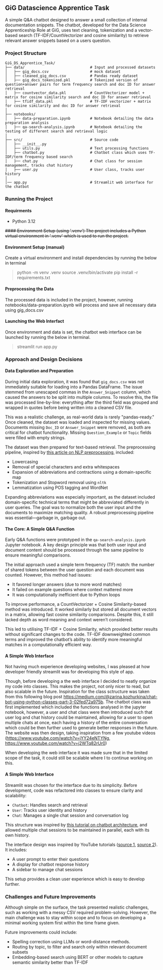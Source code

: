 ## GiG Datascience Apprentice Task

A simple Q&A chatbot designed to answer a small collection of internal documentation snippets. The chatbot, developed for the Data Science Apprenticeship Role at GiG, uses text cleaning, tokenization and a vector-based search (TF-IDF/CountVectorizer and cosine similarity) to retrieve relevant answer snippets based on a users question.

### Project Structure

```
GiG_DS_Apprentice_Task/
├── data/                              # Input and processed datasets
│   ├── gig_docs.csv                   # mock dataset
│   ├── cleaned_gig_docs.csv           # Pandas ready dataset
│   ├── gig_docs_tokenized.pkl         # Tokenized version of question+answer pairs for term frequency search and doc ID for answer retrieval
│   ├── countvector_data.pkl           # CountVectorizer model + matrix for cosine similarity search and doc ID for answer retrieval
│   ├── tfidf_data.pkl                 # TF-IDF vectorizer + matrix for cosine similarity and doc ID for answer retrieval
│
├── notebooks/
│   ├── data-preparation.ipynb         # Notebook detailing the data preparation analysis
│   ├── qa-search-analysis.ipynb       # Notebook detailing the testing of different search and retrieval logic
│
├── src/                               # Source code
│   ├── __init__.py
│   ├── utils.py                       # Text processing functions
│   ├── chatbot.py                     # Chatbot class which uses TF-IDF/term frequency based search
│   ├── chat.py                        # Chat class for session management, tracks chat history
│   ├── user.py                        # User class, tracks user history
│
│── app.py                             # Streamlit web interface for the chatbot 
```

### Running the Project

#### Requirments
- Python 3.12

~~#### Environment Setup (using '.venv')
The project includes a Python virtual environment in '.venv' which is used to run the project.~~

#### Environment Setup (manual)
Create a virtual environment and install dependencies by running the below in terminal

> python -m venv .venv
> source .venv/bin/activate
> pip install -r requirements.txt

#### Preprocessing the Data
The processed data is included in the project, however, running notebooks/data-preparation.ipynb will process and save all necessary data using gig_docs.csv

#### Launching the Web Interfact
Once environment and data is set, the chatbot web interface can be launched by running the below in terminal.

> streamlit run app.py

### Approach and Design Decisions

#### Data Exploration and Preparation

During initial data exploration, it was found that `gig_docs.csv` was not immediately suitable for loading into a Pandas DataFrame. The issue stemmed from unescaped commas in the `Answer_Snippet` column, which caused the answers to be split into multiple columns. To resolve this, the file was processed line-by-line: everything after the third field was grouped and wrapped in quotes before being written into a cleaned CSV file.

This was a realistic challenge, as real-world data is rarely "pandas-ready." Once cleaned, the dataset was loaded and inspected for missing values. Documents missing `Doc_ID` or `Answer_Snippet` were removed, as both are critical for chatbot functionality. Missing `Question_Example` or `Topic` fields were filled with empty strings.

The dataset was then prepared for text-based retrieval. The preprocessing pipeline, inspired by [this article on NLP preprocessing](https://www.geeksforgeeks.org/text-preprocessing-for-nlp-tasks/#regular-expressions), included:
- Lowercasing 
- Removal of special characters and extra whitespaces
- Expansion of abbreviations and contractions using a domain-specific map
- Tokenization and Stopword removal using `nltk`
- Lemmatization using POS tagging and WordNet

Expanding abbreviations was especially important, as the dataset included domain-specific technical terms that might be abbreviated differently in user queries. The goal was to normalize both the user input and the documents to maximize matching quality. A robust preprocessing pipeline was essential—garbage in, garbage out.

#### The Core: A Simple Q&A Function

Early Q&A functions were prototyped in the `qa-search-analysis.ipynb` Jupyter notebook. A key design principle was that both user input and document content should be processed through the same pipeline to ensure meaningful comparisons.

The initial approach used a simple term frequency (TF) match: the number of shared tokens between the user question and each document was counted. However, this method had issues:
- It favored longer answers (due to more word matches)
- It failed on example questions where context mattered more
- It was computationally inefficient due to Python loops

To improve performance, a CountVectorizer + Cosine Similarity-based method was introduced. It worked similarly but stored all document vectors in a matrix, allowing fast cosine similarity comparisons. Despite this, it still lacked depth as word meaning and context weren’t considered.

This led to utilising TF-IDF + Cosine Similarity, which provided better results without significant changes to the code. TF-IDF downweighted common terms and improved the chatbot’s ability to identify more meaningful matches in a computationally efficient way.

#### A Simple Web Interface
Not having much experience developing websites, I was pleased at how developer friendly streamlit was for developing this style of app. 

Though, before developing a the web interface I decided to neatly organize my code into classes. This makes the project, not only nicer to read, but also scalable in the future. Inspiration for the class sctructure was taken from this following blog post https://medium.com/@zarina.kozhurkina/chat-bot-using-python-classes-part-3-02fed72a975b. The chatbot class was first implemented which included the functions analysed in the jupyter notebook, however, a user and chat class were then introduced such that user log and chat history could be maintained, allowing for a user to open multiple chats at once, each having a history of the entire conversation which could be then further used to generate better responses in the future. The website was then design, taking inspiration from a few youtube videos (https://www.youtube.com/watch?v=jYY24eNTYNg, https://www.youtube.com/watch?v=j2WTq82rUr0)

When developing the web interface it was made sure that in the limited scope of the task, it could still be scalable where I to continue working on this. 

#### A Simple Web Interface

Streamlit was chosen for the interface due to its simplicity. Before development, code was refactored into classes to ensure clarity and scalability:
- `Chatbot`: Handles search and retrieval
- `User`: Tracks user identity and history
- `Chat`: Manages a single chat session and conversation log

This structure was inspired by [this tutorial on chatbot architecture](https://medium.com/@zarina.kozhurkina/chat-bot-using-python-classes-part-3-02fed72a975b), and allowed multiple chat sessions to be maintained in parallel, each with its own history.

The interface design was inspired by YouTube tutorials ([source 1](https://www.youtube.com/watch?v=jYY24eNTYNg), [source 2](https://www.youtube.com/watch?v=j2WTq82rUr0)). It includes:
- A user prompt to enter their questions
- A display for chatbot response history
- A sidebar to manage chat sessions

This setup provides a clean user experience which is easy to develop further.

### Challenges and Future Improvements

Although simple on the surface, the task presented realistic challenges, such as working with a messy CSV required problem-solving. However, the main challenge was to stay within scope and to focus on developing a minimal working system first within the time frame given.

Future improvements could include:
- Spelling correction using LLMs or word-distance methods.
- Routing by topic, to filter and search only within relevant document subsets
- Embedding-based search using BERT or other models to capture semantic similarity better than TF-IDF
